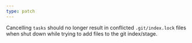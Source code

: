 ```yaml
---
type: patch
---
```


Cancelling `tasks` should no longer result in conflicted `.git/index.lock` files when shut down while trying to add files to the git index/stage.
